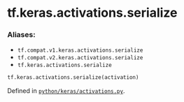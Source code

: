 <div itemscope itemtype="http://developers.google.com/ReferenceObject">
<meta itemprop="name" content="tf.keras.activations.serialize" />
<meta itemprop="path" content="Stable" />
</div>

# tf.keras.activations.serialize



### Aliases:

* `tf.compat.v1.keras.activations.serialize`
* `tf.compat.v2.keras.activations.serialize`
* `tf.keras.activations.serialize`

``` python
tf.keras.activations.serialize(activation)
```



Defined in [`python/keras/activations.py`](/code/stable/tensorflow/python/keras/activations.py).

<!-- Placeholder for "Used in" -->
